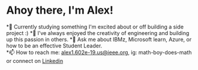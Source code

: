 # Ahoy there, I'm Alex!

<!-- **Alex1602e19/Alex1602e19** is a ✨ _special_ ✨ repository because its `README.md` (this file) appears on your GitHub profile. -->

*💫 Currently studying something I'm excited about or off building a side project :)
*🧱 I’ve always enjoyed the creativity of engineering and building up this passion in others.
*💬 Ask me about IBMz, Microsoft learn, Azure, or how to be an effective Student Leader.  
*📫 How to reach me: alex1.602e-19.us@ieee.org, ig: math-boy-does-math or connect on [Linkedin](https://linkedin.com/in/math-boy-does-math)

<!-- **Alex1602e19/Alex1602e19** is a ✨ _special_ ✨ repository because its `README.md` (this file) appears on your GitHub profile. -->
